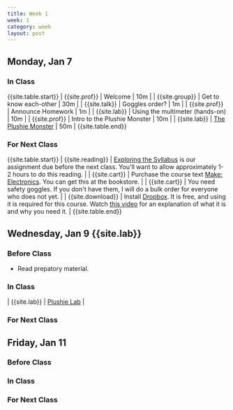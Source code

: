 ```yaml
---
title: Week 1 
week: 1
category: week
layout: post
---
```


## Monday, Jan 7

### In Class

{{site.table.start}}
| {{site.prof}} | Welcome | 10m |
| {{site.group}} | Get to know each-other | 30m |
| {{site.talk}} | Goggles order? | 1m |
| {{site.prof}} | Announce Homework | 1m |
| {{site.lab}} | Using the multimeter (hands-on) | 10m |
| {{site.prof}} | Intro to the Plushie Monster | 10m |
| {{site.lab}} | [The Plushie Monster]({{site.base}}/todo/l1/) | 50m |
{{site.table.end}}

### For Next Class

{{site.table.start}}
| {{site.reading}} | [Exploring the Syllabus]({{site.base}}/todo/a1/) is our assignment due before the next class. You'll want to allow approximately 1-2 hours to do this reading. |
| {{site.cart}} | Purchase the course text [Make: Electronics](http://www.amazon.com/Make-Electronics-Discovery-Charles-Platt/dp/0596153740). You can get this at the bookstore. |
| {{site.cart}} | You need safety goggles. If you don't have them, I will do a bulk order for everyone who does not yet. |
| {{site.download}} | Install [Dropbox](http://db.tt/zgUQOl6A). It is free, and using it is required for this course. Watch [this video](http://www.youtube.com/watch?v=52xllJksWg4) for an explanation of what it is and why you need it. |
{{site.table.end}}

<!-- # # # # # # # # # # # # # # # # # # # # # # # # # # # -->

## Wednesday, Jan 9 {{site.lab}} 

### Before Class

* Read prepatory material.

### In Class

| {{site.lab}} | [Plushie Lab]({{site.base}}/todo/l1/) |

### For Next Class

<!-- # # # # # # # # # # # # # # # # # # # # # # # # # # # -->

## Friday, Jan 11

### Before Class

### In Class

### For Next Class

<!-- # # # # # # # # # # # # # # # # # # # # # # # # # # # -->

